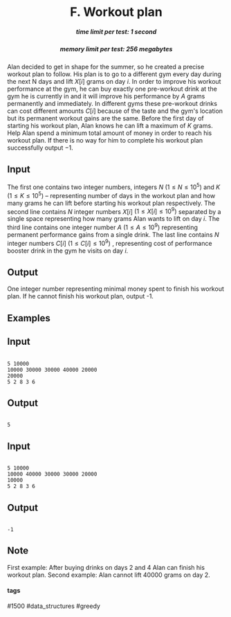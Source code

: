 <h1 style='text-align: center;'> F. Workout plan</h1>

<h5 style='text-align: center;'>time limit per test: 1 second</h5>
<h5 style='text-align: center;'>memory limit per test: 256 megabytes</h5>

Alan decided to get in shape for the summer, so he created a precise workout plan to follow. His plan is to go to a different gym every day during the next N days and lift $X[i]$ grams on day $i$. In order to improve his workout performance at the gym, he can buy exactly one pre-workout drink at the gym he is currently in and it will improve his performance by $A$ grams permanently and immediately. In different gyms these pre-workout drinks can cost different amounts $C[i]$ because of the taste and the gym's location but its permanent workout gains are the same. Before the first day of starting his workout plan, Alan knows he can lift a maximum of $K$ grams. Help Alan spend a minimum total amount of money in order to reach his workout plan. If there is no way for him to complete his workout plan successfully output $-1$.

## Input

The first one contains two integer numbers, integers $N$ $(1 \leq N \leq 10^5)$ and $K$ $(1 \leq K \leq 10^5)$ – representing number of days in the workout plan and how many grams he can lift before starting his workout plan respectively. The second line contains $N$ integer numbers $X[i]$ $(1 \leq X[i] \leq 10^9)$ separated by a single space representing how many grams Alan wants to lift on day $i$. The third line contains one integer number $A$ $(1 \leq A \leq 10^9)$ representing permanent performance gains from a single drink. The last line contains $N$ integer numbers $C[i]$ $(1 \leq C[i] \leq 10^9)$ , representing cost of performance booster drink in the gym he visits on day $i$.

## Output

One integer number representing minimal money spent to finish his workout plan. If he cannot finish his workout plan, output -1.

## Examples

## Input


```

5 10000
10000 30000 30000 40000 20000
20000
5 2 8 3 6

```
## Output


```

5

```
## Input


```

5 10000
10000 40000 30000 30000 20000
10000
5 2 8 3 6

```
## Output


```

-1

```
## Note

First example: After buying drinks on days 2 and 4 Alan can finish his workout plan. Second example: Alan cannot lift 40000 grams on day 2.



#### tags 

#1500 #data_structures #greedy 